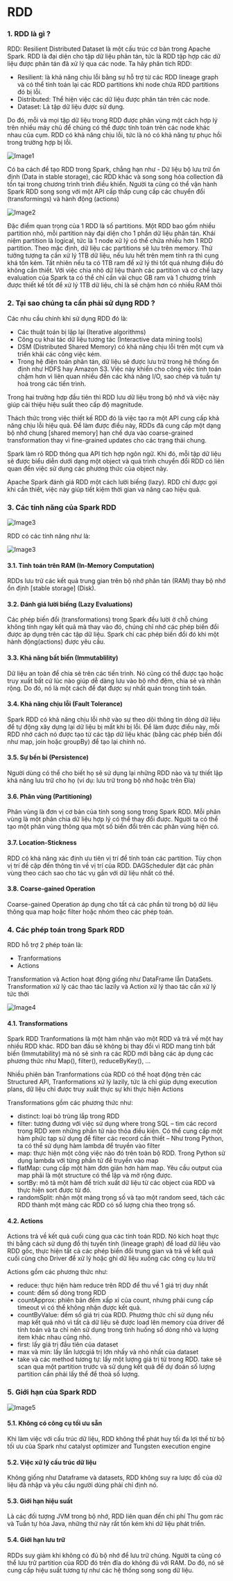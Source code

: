 <h1>RDD</h1>

<h3>1.	RDD là gì ?</h3>

<p>RDD: Resilient Distributed Dataset là một cấu trúc cơ bản trong Apache Spark. RDD là đại diện cho tập dữ liệu phân tán, tức là RDD tập hợp các dữ liệu được phân tán đã xử lý qua các node. Ta hãy phân tích RDD:<p>

<ul>
<li>	Resilient: là khả năng chịu lỗi bằng sự hỗ trợ từ các RDD lineage graph và có thể tính toán lại các RDD partitions  khi node chứa RDD partitions đó bị lỗi.</li>
<li>	Distributed: Thể hiện việc các dữ liệu được phân tán trên các node.</li>
<li>	Dataset: Là tập dữ liệu được sử dụng.</li>
</ul>

<p>Do đó, mỗi và mọi tập dữ liệu trong RDD được phân vùng một cách hợp lý trên nhiều máy chủ để chúng có thể được tính toán trên các node khác nhau của cụm.  RDD có khả năng chịu lỗi, tức là nó có khả năng tự phục hồi trong trường hợp bị lỗi.</p>
 
 ![Image1](/images/RDD_1.png)
 
<p>Có ba cách để tạo RDD trong Spark, chẳng hạn như - Dữ liệu bộ lưu trữ ổn định (Data in stable storage), các RDD khác và song song hóa collection đã tồn tại trong chương trình trình điều khiển.  Người ta cũng có thể vận hành Spark RDD song song với một API cấp thấp cung cấp các chuyển đổi (transformings) và hành động (actions)</p>
 
  ![Image2](/images/RDD_2.png)
 
<p>Đặc điểm quan trọng của 1 RDD là số partitions. Một RDD bao gồm nhiều partition nhỏ, mỗi partition này đại diện cho 1 phần dữ liệu phân tán. Khái niệm partition là logical, tức là 1 node xử lý có thể chứa nhiều hơn 1 RDD partition. Theo mặc định, dữ liệu các partitions sẽ lưu trên memory. Thử tưởng tượng ta cần xử lý 1TB dữ liệu, nếu lưu hết trên mem tính ra thì cung khá tốn kém. Tất nhiên nếu ta có 1TB ram để xử lý thì tốt quá nhưng điều đó không cần thiết. Với việc chia nhỏ dữ liệu thành các partition và cơ chế lazy evaluation của Spark ta có thể chỉ cần vài chục GB ram và 1 chương trình được thiết kế tốt để xử lý 1TB dữ liệu, chỉ là sẽ chậm hơn có nhiều RAM thôi</p>

<h3>2.	Tại sao chúng ta cần phải sử dụng RDD ?</h3>

<p>Các nhu cầu chính khi sử dụng RDD đó là:</p>

<ul>
<li>Các thuật toán bị lặp lại (Iterative algorithms)</li>
<li>Công cụ khai tác dữ liệu tương tác (Interactive data mining tools)</li>
<li>DSM (Distributed Shared Memory) có khả năng chịu lỗi trên một cụm và triển khải các công việc kém.</li>
<li>Trong hệ điện toán phân tán, dữ liệu sẽ được lưu trữ trong hệ thống ổn định như HDFS hay Amazon S3. Việc này khiến cho công việc tính toán chậm hơn vì liên quan nhiều đến các khả năng I/O, sao chép và tuần tự hoá trong các tiến trình.</li>
</ul>

<p>Trong hai trường hợp đầu tiên thì RDD lưu dữ liệu trong bộ nhớ và việc này giúp cải thiệu hiệu suất theo cấp độ magnitude.</p>
<p>Thách thức trong việc thiết kế RDD đó là việc tạo ra một API cung cấp khả năng chịu lỗi hiệu quả. Để làm được điều này, RDDs đã cung cấp một dạng bộ nhớ chung [shared memory] hạn chế dựa vào coarse-grained transformation thay vì fine-grained updates cho các trạng thái chung. </p>
<p>Spark làm rõ RDD thông qua API tích hợp ngôn ngữ. Khi đó, mỗi tập dữ liệu sẽ được biểu diễn dưới dạng một object và quá trình chuyển đổi RDD có liên quan đến việc sử dụng các phương thức của object này.</p>
<p>Apache Spark đánh giá RDD một cách lười biếng (lazy). RDD chỉ được gọi khi cần thiết, việc này giúp tiết kiệm thời gian và nâng cao hiệu quả.</p>

<h3>3.	Các tính năng của Spark RDD</h3>

![Image3](/images/RDD_3.png)

<p>RDD có các tính năng như là:</p>
 
![Image3](/images/RDD_3.png)

<h4>3.1.	Tính toán trên RAM (In-Memory Computation)</h4>

<p>RDDs lưu trữ các kết quả trung gian trên bộ nhớ phân tán (RAM) thay bộ nhớ ổn định [stable storage] (Disk).
<h4>3.2.	Đánh giá lười biếng (Lazy Evaluations)</h4>
<p>Các phép biến đổi (transformations) trong Spark đều lười ở chỗ chúng không tính ngay kết quả mà thay vào đó, chúng chỉ nhớ các phép biến đổi được áp dụng trên các tập dữ liệu. Spark chỉ các phép biến đổi đó khi một hành động(actions) được yêu cầu.</p>
<h4>3.3.	Khả năng bất biến (Immutablility)</h4>
<p>Dữ liệu an toàn để chia sẻ trên các tiến trình.  Nó cũng có thể được tạo hoặc truy xuất bất cứ lúc nào giúp dễ dàng lưu vào bộ nhớ đệm, chia sẻ và nhân rộng.  Do đó, nó là một cách để đạt được sự nhất quán trong tính toán.</p>
<h4>3.4.	Khả năng chịu lỗi (Fault Tolerance)</h4>
<p>Spark RDD có khả năng chịu lỗi nhờ vào sự theo dõi thông tin dòng dữ liệu để tự động xây dựng lại dữ liệu bị mất khi bị lỗi.  Để làm được điều này, mỗi RDD nhớ cách nó được tạo từ các tập dữ liệu khác (bằng các phép biến đổi như map, join hoặc groupBy) để tạo lại chính nó.</p>
<h4>3.5.	Sự bền bỉ (Persistence)</h4>
<p>Người dùng có thể cho biết họ sẽ sử dụng lại những RDD nào và tự thiết lập khả năng lưu trữ cho họ (ví dụ: lưu trữ trong bộ nhớ hoặc trên Đĩa)</p>
<h4>3.6.	Phân vùng (Partitioning)</h4>
<p>Phân vùng là đơn vị cơ bản của tính song song trong Spark RDD.  Mỗi phân vùng là một phân chia dữ liệu hợp lý có thể thay đổi được.  Người ta có thể tạo một phân vùng thông qua một số biến đổi trên các phân vùng hiện có.</p>
<h4>3.7.	Location-Stickness</h4>
<p>RDD có khả năng xác định ưu tiên vị trí để tính toán các partition.  Tùy chọn vị trí đề cập đến thông tin về vị trí của RDD.  DAGScheduler đặt các phân vùng theo cách sao cho tác vụ gần với dữ liệu nhất có thể.</p>
<h4>3.8.	Coarse-gained Operation</h4>
<p>Coarse-gained Operation áp dụng cho tất cả các phần tử trong bộ dữ liệu thông qua map hoặc filter hoặc nhóm theo các phép toán.</p>

<h3>4.	Các phép toán trong Spark RDD</h3>

<p>RDD hỗ trợ 2 phép toán là:</p>

<ul>
<li>Tranformations</li>
<li>Actions</li>
</ul>

<p>Transformation và Action hoạt động giống như DataFrame lẫn DataSets. Transformation xử lý các thao tác lazily và Action xử lý thao tác cần xử lý tức thời<p>

![Image4](/images/RDD_4.png)

<h4>4.1.	Transformations</h4>

<p>Spark RDD Tranformations là một hàm nhận vào một RDD và trả về một hay nhiều RDD khác. RDD ban đầu sẽ không bị thay đổi vì RDD mang tính bất biến (Immutability) mà nó sẽ sinh ra các RDD mới bằng các áp dụng các phương thức như Map(), filter(), reduceByKey(), …</p>
<p>Nhiều phiên bản Tranformations của RDD có thể hoạt động trên các Structured API, Tranformations xử lý lazily, tức là chỉ giúp dựng execution plans, dữ liệu chỉ được truy xuất thực sự khi thực hiện Actions</p>
<p>Transformations gồm các phương thức như:</p>

<ul>
<li>distinct: loại bỏ trùng lắp trong RDD</li>
<li>filter: tương đương với việc sử dụng where trong SQL – tìm các record trong RDD xem những phần tử nào thỏa điều kiện. Có thể cung cấp một hàm phức tạp sử dụng để filter các record cần thiết – Như trong Python, ta có thể sử dụng hàm lambda để truyền vào filter</li>
<li>map: thực hiện một công việc nào đó trên toàn bộ RDD. Trong Python sử dụng lambda với từng phần tử để truyền vào map</li>
<li>flatMap: cung cấp một hàm đơn giản hơn hàm map. Yêu cầu output của map phải là một structure có thể lặp và mở rộng được.</li>
<li>sortBy: mô tả một hàm để trích xuất dữ liệu từ các object của RDD và thực hiện sort được từ đó.</li>
<li>randomSplit: nhận một mảng trọng số và tạo một random seed, tách các RDD thành một mảng các RDD có số lượng chia theo trọng số.</li>
</ul>

<h4>4.2.	Actions</h4>

<p>Actions trả về kết quả cuối cùng qua các tính toán RDD.  Nó kích hoạt thực thi bằng cách sử dụng đồ thị tuyến tính (lineage graph) để load dữ liệu vào RDD gốc, thực hiện tất cả các phép biến đổi trung gian và trả về kết quả cuối cùng cho Driver để xử lý hoặc ghi dữ liệu xuống các công cụ lưu trữ</p>
<p>Actions gồm các phương thức như:</p>

<ul>
<li>reduce: thực hiện hàm reduce trên RDD để thu về 1 giá trị duy nhất</li>
<li>count: đếm số dòng trong RDD</li>
<li>countApprox: phiên bản đếm xấp xỉ của count, nhưng phải cung cấp timeout vì có thể không nhận được kết quả.</li>
<li>countByValue: đếm số giá trị của RDD. Phương thức chỉ sử dụng nếu map kết quả nhỏ vì tất cả dữ liệu sẽ được load lên memory của driver để tính toán và ta chỉ nên sử dụng trong tình huống số dòng nhỏ và lượng item khác nhau cũng nhỏ.</li>
<li>first: lấy giá trị đầu tiên của dataset</li>
<li>max và min: lấy lần lượcgiá trị lớn nhấy và nhỏ nhất của dataset</li>
<li>take và các method tương tự: lấy một lượng giá trị từ trong RDD. take sẽ scan qua một partition trước và sử dụng kết quả để dự đoán số lượng partition cần phải lấy thể để thoả số lượng.</li>
</ul>

<h3>5.	Giới hạn của Spark RDD</h3>

![Image5](/images/RDD_5.png)
 
<h4>5.1.	Không có công cụ tối ưu sẵn</h4>
<p>Khi làm việc với cấu trúc dữ liệu, RDD không thể phát huy tối đa lợi thế từ bộ tối ưu của Spark như catalyst optimizer and Tungsten execution engine</p>
<h4>5.2.	Việc xử lý cấu trúc dữ liệu</h4>
<p>Không giống như Dataframe và datasets, RDD không suy ra lược đồ của dữ liệu đã nhập và yêu cầu người dùng phải chỉ định nó.</p>
<h4>5.3.	Giới hạn hiệu suất</h4>
<p>Là các đối tượng JVM trong bộ nhớ, RDD liên quan đến chi phí Thu gom rác và Tuần tự hóa Java, những thứ này rất tốn kém khi dữ liệu phát triển.</p>
<h4>5.4.	Giới hạn lưu trữ</h4>
<p>RDDs suy giảm khi không có đủ bộ nhớ để lưu trữ chúng.  Người ta cũng có thể lưu trữ partition của RDD đó trên đĩa do không đủ với RAM.  Do đó, nó sẽ cung cấp hiệu suất tương tự như các hệ thống song song dữ liệu.</p>
